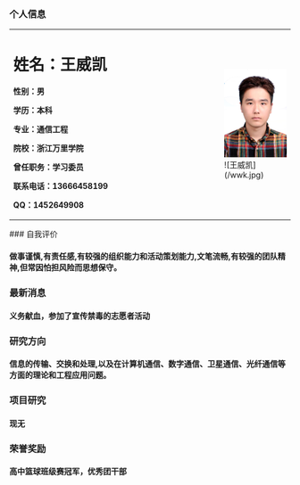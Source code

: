 ### 个人信息
 <table border="0">
  <tr>
    <td width="75%">
      <h1>姓名：王威凯</h1>
      <p><b>性别：男</b></p>
      <p><b>学历：本科</b></p>
      <p><b> 专业：通信工程</b></p>
      <p><b> 院校：浙江万里学院</b></p>
      <p><b> 曾任职务：学习委员</b></p>
      <p><b> 联系电话：13666458199</b></p>
      <p><b> QQ：1452649908</b></p>
   </td>
  <td width="25%">
   <img src="/zhengjianzhao.jpg" width="100%">     ![王威凯](/wwk.jpg)
    </td>
  </tr>
</table>   
### 自我评价

#### 做事谨慎,有责任感,有较强的组织能力和活动策划能力,文笔流畅,有较强的团队精神,但常因怕担风险而思想保守。

### 最新消息

#### 义务献血，参加了宣传禁毒的志愿者活动

### 研究方向

#### 信息的传输、交换和处理,以及在计算机通信、数字通信、卫星通信、光纤通信等方面的理论和工程应用问题。

### 项目研究

#### 现无

### 荣誉奖励

#### 高中篮球班级赛冠军，优秀团干部


  

   
    
    
